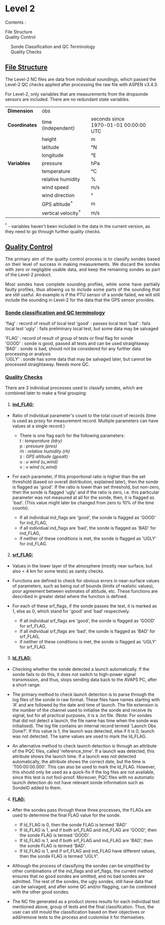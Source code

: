 # Level 2

<div id="TOC">
Contents :
    <ul>
        <li>
            <a href="#file_str">File Structure</a>
        </li>
        <li>
            <a href="#quality_control">Quality Control</a>
        </li>
            <ul>
                <li>
                    <a href="#sonde_classification">Sonde Classification and QC Terminology</a>
                </li>
                <li>
                    <a href="#quality_checks">Quality Checks</a>
                </li>
            </ul>
    </ul>
</div>
<div id="file_str">
    <h2>
        <a href="#TOC">File Structure</a>
    </h2>
    <p>
        The Level-2 NC files are data from individual soundings, which passed the Level-2 QC checks applied after processing the raw file with ASPEN v3.4.3.

For Level-2, only variables that are measurements from the dropsonde sensors are included. There are no redundant state variables. 
    </p>

<table>
<tbody>
<tr>
<td><b>Dimension</b></td>
<td>obs</td>
</tr>
<tr>
<td><b>Coordinates</b></td>
<td>time (independent) </td>
<td>seconds since<br>1970-01-01 00:00:00 UTC</td>
</tr>
<tr>
<td>&nbsp;</td>
<td>height </td>
<td>m</td>
</tr>
<tr>
<td>&nbsp;</td>
<td>latitude </td>
<td>&#176N</td> 
</tr>
<tr>
<td>&nbsp;</td>
<td>longitude </td>
<td>&#176E</td> 
</tr>
<tr>
<td><b>Variables</b></td>
<td>pressure </td>
<td>hPa</td>
</tr>
<tr>
<td></td>
<td>temperature </td>
<td>&#x2103;</td>
</tr>
<tr>
<td></td>
<td>relative humidity </td>
<td>%</td>
</tr>
<tr>
<td></td>
<td>wind speed </td>
<td>m/s</td>
</tr>
<tr>
<td></td>
<td>wind direction </td>
<td>&#176</td>
</tr>
<tr>
<td></td>
<td>GPS altitude<sup>*</sup></td>
<td>m</td>
</tr>
<tr>
<td></td>
<td>vertical velocity<sup>*</sup></td>
<td>m/s</td>
</tr>
</tbody>
</table>

<sup>*</sup> - variables haven't been included in the data in the current version, as they need to go through further quality checks.

</div>
<div id="quality_control">
    <h2>
        <a href="#TOC">Quality Control</a>
    </h2>
    <p style="text-align: justify;">
        The primary aim of the quality control process is to classify sondes based on their level of success in making measurements. We discard the sondes with zero or negligible usable data, and keep the remaining sondes as part of the Level-2 product.     </p>
    <p style="text-align: justify;">
        Most sondes have complete sounding profiles, while some have partially faulty profiles, thus allowing us to include some parts of the sounding that are still useful. An example is if the PTU sensor of a sonde failed, we will still include the sounding in Level-2 for the data that the GPS sensor provides.
    </p>
</div>

<div id="sonde_classification">
    <h3>
        <a href="#TOC">Sonde classification and QC terminology</a>
    </h3>
<p>
'flag' : record of result of local test  
'good' : passes local test  
'bad'  : fails local test  
'ugly' : fails preliminary local test, but some data may be salvaged  

'FLAG' : record of result of group of tests or final flag for sonde  
'GOOD' : sonde is good, passed all tests and can be used straightaway  
'BAD'  : sonde is bad, should not be considered for any further data processing or analysis  
'UGLY' : sonde has some data that may be salvaged later, but cannot be processed straightaway. Needs more QC.
</p>

<div id="quality_checks">
    <h3>
       <a href="#TOC"> Quality Checks</a>
    </h3>
</div>

There are 3 individual processes used to classify sondes, which are combined later to make a final grouping:

1. <div id="ind_flag">
    <h4>
       <a href="#TOC">ind_FLAG:</a>
    </h4>
</div> 

- Ratio of individual parameter's count to the total count of records (time is used as proxy for measurement record. Multiple parameters can have values at a single record.)
    - There is one flag each for the following parameters:  
    t   : *temperature (tdry)*  
    p   : *pressure (pres)*  
    rh  : *relative humidity (rh)*  
    z   : *GPS altitude (gpsalt)*  
    u   : *u wind (u_wind)*  
    v   : *v wind (v_wind)*  

- For each parameter, if this proportional ratio is higher than the set threshold (based on overall distribution, explained later), then the sonde is flagged as 'good'. If the ratio is lower than set threshold, but non-zero, then the sonde is flagged 'ugly' and if the ratio is zero, i.e. this particular parameter was not measured at all for the sonde, then, it is flagged as 'bad'. (This value might later be changed from zero to 10% of the time counts).
  
  - If all individual ind_flags are 'good', the sonde is flagged as 'GOOD' for ind_FLAG,  
  - if all individual ind_flags are 'bad', the sonde is flagged as 'BAD' for ind_FLAG,  
  - if neither of these conditions is met, the sonde is flagged as 'UGLY' for ind_FLAG.
    

2. <div id="srf_flag">
    <h4>
       <a href="#TOC">srf_FLAG:</a>
    </h4>
</div> 

- Values in the lower layer of the atmosphere (mostly near surface, but also < 4 km for some tests) as sanity checks.
  
- Functions are defined to check for obvious errors in near-surface values of parameters, such as being out of bounds (limits of realistic values), poor agreement between estimates of altitude, etc. These functions are described in greater detail where the function is defined.

- For each of these srf_flags, if the sonde passes the test, it is marked as 1, else as 0, which stand for 'good' and 'bad' respectively. 
  - If all individual srf_flags are 'good', the sonde is flagged as 'GOOD' for srf_FLAG,  
  - if all individual srf_flags are 'bad', the sonde is flagged as 'BAD' for srf_FLAG,  
  - if neither of these conditions is met, the sonde is flagged as 'UGLY' for srf_FLAG.  
      
    
3. <div id="ld_flag">
    <h4>
       <a href="#TOC">ld_FLAG:</a>
    </h4>
</div> 

- Checking whether the sonde detected a launch automatically. If the sonde fails to do this, it does not switch to high-power signal transmission, and thus, stops sending data back to the AVAPS PC, after a short range. 
    
- The primary method to check launch detection is to parse through the log files of the sonde in raw format. These files have names starting with 'A' and are followed by the date and time of launch. The file extension is the number of the channel used to initialise the sonde and receive its signal, but for all practical purposes, it is a .txt file. (Note: For sondes that did not detect a launch, the file name has time when the sonde was initialised). The log file contains an internal record termed 'Launch Obs Done?'. If this value is 1, the launch was detected, else if it is 0, launch was not detected. The same values are used to mark the ld_FLAG.
    
- An alternative method to check launch detection is through an attribute of the PQC files, called 'reference_time'. If a launch was detected, this attribute shows the launch time. If a launch was not detected automatically, the attribute shows the correct date, but the time is 'T00:00:00.000'. This can also be used to mark the ld_FLAG. However, this should only be used as a quick-fix if the log files are not available, since this test is not fool-proof. Moreover, PQC files with no automatic launch detection do not have relevant sonde information such as SondeID added to them. 

4. <div id="flag">
    <h4>
       <a href="#TOC">FLAG:</a>
    </h4>
</div> 

- After the sondes pass through these three processes, the FLAGs are used to determine the final FLAG value for the sonde.  
    - If ld_FLAG is 0, then the sonde FLAG is termed 'BAD'  
    - If ld_FLAG is 1, and if both srf_FLAG and ind_FLAG are 'GOOD', then the sonde FLAG is termed 'GOOD'.  
    - If ld_FLAG is 1, and if both srf_FLAG and ind_FLAG are 'BAD', then the sonde FLAG is termed 'BAD'.  
    - If ld_FLAG is 1, and if srf_FLAG and ind_FLAG have different values, then the sonde FLAG is termed 'UGLY'.   
      
- Although the process of classifying the sondes can be simplified by other combinations of the ind_flags and srf_flags, the current method ensures that no good sondes are omitted, and no bad sondes are admitted. The rest of the sondes, the ugly sondes, still have data that can be salvaged, and after some QC and/or flagging, can be combined with the other good sondes.  
  
- The NC file generated as a product stores results for each individual test mentioned above, group of tests and the final classification. Thus, the user can still mould the classification based on their objectives or add/remove tests to the process and customise it for themselves.